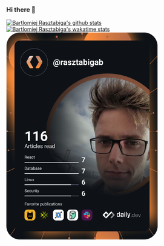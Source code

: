 ### Hi there 👋

<!--
**BartlomiejRasztabiga/BartlomiejRasztabiga** is a ✨ _special_ ✨ repository because its `README.md` (this file) appears on your GitHub profile.

Here are some ideas to get you started:

- 🔭 I’m currently working on ...
- 🌱 I’m currently learning ...
- 👯 I’m looking to collaborate on ...
- 🤔 I’m looking for help with ...
- 💬 Ask me about ...
- 📫 How to reach me: ...
- 😄 Pronouns: ...
- ⚡ Fun fact: ...
-->
[![Bartlomiej Rasztabiga's github stats](https://github-readme-stats.vercel.app/api?username=BartlomiejRasztabiga&show_icons=true)](https://github.com/anuraghazra/github-readme-stats)
[![Bartlomiej Rasztabiga's wakatime stats](https://github-readme-stats.vercel.app/api/wakatime?username=Navareth&layout=compact)](https://github.com/anuraghazra/github-readme-stats)
<a href="https://app.daily.dev/rasztabigab"><img src="https://github.com/BartlomiejRasztabiga/BartlomiejRasztabiga/blob/master/devcard.svg" width="400" alt="Bartłomiej Rasztabiga's Dev Card"/></a>


<!-- Top Langs](https://github-readme-stats.vercel.app/api/top-langs/?username=BartlomiejRasztabiga&layout=compact&hide=assembly,scilab)](https://github.com/anuraghazra/github-readme-stats) -->



